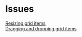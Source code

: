 # Issues
<a href="https://github.com/shawn2james/saveYourNotes/issues/3">Resizing grid items</a><br>
<a href="https://github.com/shawn2james/saveYourNotes/issues/2">Dragging and dropping grid items</a>